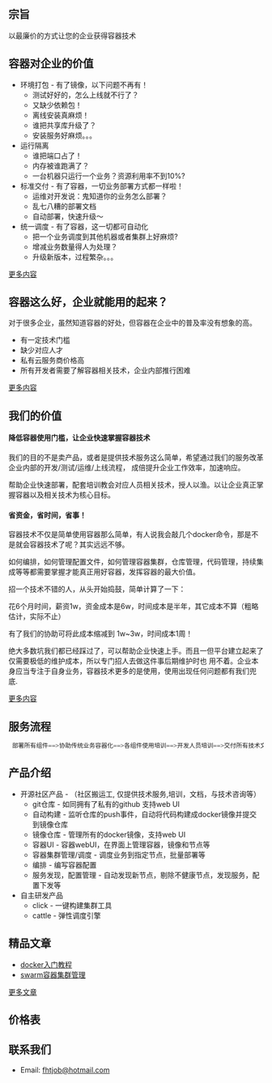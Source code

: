 ## 宗旨
以最廉价的方式让您的企业获得容器技术

## 容器对企业的价值
* 环境打包 - 有了镜像，以下问题不再有！
    * 测试好好的，怎么上线就不行了？
    * 又缺少依赖包！
    * 离线安装真麻烦！
    * 谁把共享库升级了？
    * 安装服务好麻烦。。。
* 运行隔离
    * 谁把端口占了！
    * 内存被谁跑满了？
    * 一台机器只运行一个业务？资源利用率不到10%?
* 标准交付 - 有了容器，一切业务部署方式都一样啦！
    * 运维对开发说：鬼知道你的业务怎么部署？
    * 乱七八糟的部署文档
    * 自动部署，快速升级～
* 统一调度 - 有了容器，这一切都可自动化 
    * 把一个业务调度到其他机器或者集群上好麻烦?
    * 增减业务数量得人为处理？
    * 升级新版本，过程繁杂。。。

[更多内容](worth-of-container.md)

## 容器这么好，企业就能用的起来？
对于很多企业，虽然知道容器的好处，但容器在企业中的普及率没有想象的高。
* 有一定技术门槛
* 缺少对应人才
* 私有云服务商价格高
* 所有开发者需要了解容器相关技术，企业内部推行困难

[更多内容](trouble-of-using-containers.md)

## 我们的价值
#### 降低容器使用门槛，让企业快速掌握容器技术
我们的目的不是卖产品，或者是提供技术服务这么简单，希望通过我们的服务改革企业内部的开发/测试/运维/上线流程，
成倍提升企业工作效率，加速响应。

帮助企业快速部署，配套培训教会对应人员相关技术，授人以渔。以让企业真正掌握容器以及相关技术为核心目标。

#### 省资金，省时间，省事！
容器技术不仅是简单使用容器那么简单，有人说我会敲几个docker命令，那是不是就会容器技术了呢？其实远远不够。

如何编排，如何管理配置文件，如何管理容器集群，仓库管理，代码管理，持续集成等等都需要掌握才能真正用好容器，发挥容器的最大价值。

招一个技术不错的人，从头开始捣鼓，简单计算了一下：

花6个月时间，薪资1w，资金成本是6w，时间成本是半年，其它成本不算（粗略估计，实际不止）

有了我们的协助可将此成本缩减到 1w~3w，时间成本1周！

绝大多数坑我们都已经踩过了，可以帮助企业快速上手。而且一但平台建立起来了仅需要极低的维护成本，所以专门招人去做这件事后期维护时也
用不着。企业本身应当专注于自身业务，容器技术更多的是使用，使用出现任何问题都有我们兜底.

[更多内容](why-we-cheap.md)

## 服务流程
```go
 部署所有组件==>协助传统业务容器化==>各组件使用培训==>开发人员培训==>交付所有技术文档==>永久技术咨询与疑难杂症解决 
```

## 产品介绍
* 开源社区产品 - （社区搬运工, 仅提供技术服务,培训，文档，与技术咨询等）
    * git仓库 - 如同拥有了私有的github 支持web UI
    * 自动构建 - 监听仓库的push事件，自动将代码构建成docker镜像并提交到镜像仓库
    * 镜像仓库 - 管理所有的docker镜像，支持web UI
    * 容器UI - 容器webUI，在界面上管理容器，镜像和节点等
    * 容器集群管理/调度 - 调度业务到指定节点，批量部署等
    * 编排 - 编写容器配置
    * 服务发现，配置管理 - 自动发现新节点，剔除不健康节点，发现服务，配置下发等
* 自主研发产品
    * click - 一键构建集群工具
    * cattle - 弹性调度引擎

## 精品文章
* [docker入门教程](docker-course.md)
* [swarm容器集群管理](swarm-cluster-manage.md)

[更多文章](article-list.md)
## 价格表
## 联系我们
* Email: fhtjob@hotmail.com
